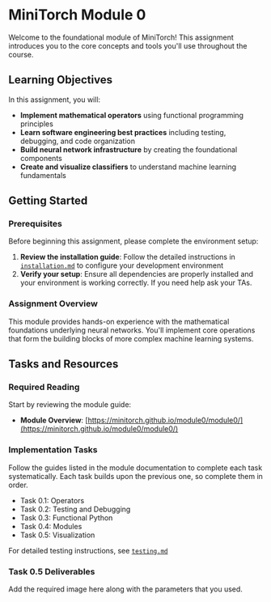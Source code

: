 # MiniTorch Module 0

Welcome to the foundational module of MiniTorch! This assignment introduces you to the core concepts and tools you'll use throughout the course.

## Learning Objectives

In this assignment, you will:

- **Implement mathematical operators** using functional programming principles
- **Learn software engineering best practices** including testing, debugging, and code organization
- **Build neural network infrastructure** by creating the foundational components
- **Create and visualize classifiers** to understand machine learning fundamentals

## Getting Started

### Prerequisites

Before beginning this assignment, please complete the environment setup:

1. **Review the installation guide**: Follow the detailed instructions in [`installation.md`](installation.md) to configure your development environment
2. **Verify your setup**: Ensure all dependencies are properly installed and your environment is working correctly. If you need help ask your TAs. 

### Assignment Overview

This module provides hands-on experience with the mathematical foundations underlying neural networks. You'll implement core operations that form the building blocks of more complex machine learning systems.

## Tasks and Resources

### Required Reading

Start by reviewing the module guide:
- **Module Overview**: [https://minitorch.github.io/module0/module0/](https://minitorch.github.io/module0/module0/)

### Implementation Tasks

Follow the guides listed in the module documentation to complete each task systematically. Each task builds upon the previous one, so complete them in order.

* Task 0.1: Operators
* Task 0.2: Testing and Debugging
* Task 0.3: Functional Python
* Task 0.4: Modules
* Task 0.5: Visualization

For detailed testing instructions, see [`testing.md`](testing.md)

### Task 0.5 Deliverables
Add the required image here along with the parameters that you used.